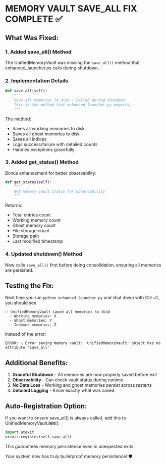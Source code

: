 # MEMORY VAULT SAVE_ALL FIX COMPLETE ✅

## What Was Fixed:

### 1. **Added save_all() Method**
The UnifiedMemoryVault was missing the `save_all()` method that enhanced_launcher.py calls during shutdown.

### 2. **Implementation Details**
```python
def save_all(self):
    """
    Save all memories to disk - called during shutdown.
    This is the method that enhanced_launcher.py expects.
    """
```

The method:
- Saves all working memories to disk
- Saves all ghost memories to disk  
- Saves all indices
- Logs success/failure with detailed counts
- Handles exceptions gracefully

### 3. **Added get_status() Method**
Bonus enhancement for better observability:
```python
def get_status(self):
    """
    Get memory vault status for observability.
    """
```

Returns:
- Total entries count
- Working memory count
- Ghost memory count
- File storage count
- Storage path
- Last modified timestamp

### 4. **Updated shutdown() Method**
Now calls `save_all()` first before doing consolidation, ensuring all memories are persisted.

## Testing the Fix:

Next time you run `python enhanced_launcher.py` and shut down with Ctrl+C, you should see:

```
✅ UnifiedMemoryVault saved all memories to disk
  - Working memories: X
  - Ghost memories: Y
  - Indexed memories: Z
```

Instead of the error:
```
ERROR: ⚠️ Error saving memory vault: 'UnifiedMemoryVault' object has no attribute 'save_all'
```

## Additional Benefits:

1. **Graceful Shutdown** - All memories are now properly saved before exit
2. **Observability** - Can check vault status during runtime
3. **No Data Loss** - Working and ghost memories persist across restarts
4. **Detailed Logging** - Know exactly what was saved

## Auto-Registration Option:

If you want to ensure save_all() is always called, add this to UnifiedMemoryVault.__init__():

```python
import atexit
atexit.register(self.save_all)
```

This guarantees memory persistence even in unexpected exits.

Your system now has truly bulletproof memory persistence! 🛡️
